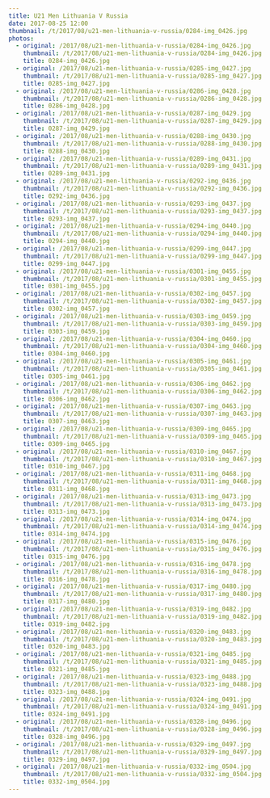 ```yaml
---
title: U21 Men Lithuania V Russia
date: 2017-08-25 12:00
thumbnail: /t/2017/08/u21-men-lithuania-v-russia/0284-img_0426.jpg
photos:
  - original: /2017/08/u21-men-lithuania-v-russia/0284-img_0426.jpg
    thumbnail: /t/2017/08/u21-men-lithuania-v-russia/0284-img_0426.jpg
    title: 0284-img_0426.jpg
  - original: /2017/08/u21-men-lithuania-v-russia/0285-img_0427.jpg
    thumbnail: /t/2017/08/u21-men-lithuania-v-russia/0285-img_0427.jpg
    title: 0285-img_0427.jpg
  - original: /2017/08/u21-men-lithuania-v-russia/0286-img_0428.jpg
    thumbnail: /t/2017/08/u21-men-lithuania-v-russia/0286-img_0428.jpg
    title: 0286-img_0428.jpg
  - original: /2017/08/u21-men-lithuania-v-russia/0287-img_0429.jpg
    thumbnail: /t/2017/08/u21-men-lithuania-v-russia/0287-img_0429.jpg
    title: 0287-img_0429.jpg
  - original: /2017/08/u21-men-lithuania-v-russia/0288-img_0430.jpg
    thumbnail: /t/2017/08/u21-men-lithuania-v-russia/0288-img_0430.jpg
    title: 0288-img_0430.jpg
  - original: /2017/08/u21-men-lithuania-v-russia/0289-img_0431.jpg
    thumbnail: /t/2017/08/u21-men-lithuania-v-russia/0289-img_0431.jpg
    title: 0289-img_0431.jpg
  - original: /2017/08/u21-men-lithuania-v-russia/0292-img_0436.jpg
    thumbnail: /t/2017/08/u21-men-lithuania-v-russia/0292-img_0436.jpg
    title: 0292-img_0436.jpg
  - original: /2017/08/u21-men-lithuania-v-russia/0293-img_0437.jpg
    thumbnail: /t/2017/08/u21-men-lithuania-v-russia/0293-img_0437.jpg
    title: 0293-img_0437.jpg
  - original: /2017/08/u21-men-lithuania-v-russia/0294-img_0440.jpg
    thumbnail: /t/2017/08/u21-men-lithuania-v-russia/0294-img_0440.jpg
    title: 0294-img_0440.jpg
  - original: /2017/08/u21-men-lithuania-v-russia/0299-img_0447.jpg
    thumbnail: /t/2017/08/u21-men-lithuania-v-russia/0299-img_0447.jpg
    title: 0299-img_0447.jpg
  - original: /2017/08/u21-men-lithuania-v-russia/0301-img_0455.jpg
    thumbnail: /t/2017/08/u21-men-lithuania-v-russia/0301-img_0455.jpg
    title: 0301-img_0455.jpg
  - original: /2017/08/u21-men-lithuania-v-russia/0302-img_0457.jpg
    thumbnail: /t/2017/08/u21-men-lithuania-v-russia/0302-img_0457.jpg
    title: 0302-img_0457.jpg
  - original: /2017/08/u21-men-lithuania-v-russia/0303-img_0459.jpg
    thumbnail: /t/2017/08/u21-men-lithuania-v-russia/0303-img_0459.jpg
    title: 0303-img_0459.jpg
  - original: /2017/08/u21-men-lithuania-v-russia/0304-img_0460.jpg
    thumbnail: /t/2017/08/u21-men-lithuania-v-russia/0304-img_0460.jpg
    title: 0304-img_0460.jpg
  - original: /2017/08/u21-men-lithuania-v-russia/0305-img_0461.jpg
    thumbnail: /t/2017/08/u21-men-lithuania-v-russia/0305-img_0461.jpg
    title: 0305-img_0461.jpg
  - original: /2017/08/u21-men-lithuania-v-russia/0306-img_0462.jpg
    thumbnail: /t/2017/08/u21-men-lithuania-v-russia/0306-img_0462.jpg
    title: 0306-img_0462.jpg
  - original: /2017/08/u21-men-lithuania-v-russia/0307-img_0463.jpg
    thumbnail: /t/2017/08/u21-men-lithuania-v-russia/0307-img_0463.jpg
    title: 0307-img_0463.jpg
  - original: /2017/08/u21-men-lithuania-v-russia/0309-img_0465.jpg
    thumbnail: /t/2017/08/u21-men-lithuania-v-russia/0309-img_0465.jpg
    title: 0309-img_0465.jpg
  - original: /2017/08/u21-men-lithuania-v-russia/0310-img_0467.jpg
    thumbnail: /t/2017/08/u21-men-lithuania-v-russia/0310-img_0467.jpg
    title: 0310-img_0467.jpg
  - original: /2017/08/u21-men-lithuania-v-russia/0311-img_0468.jpg
    thumbnail: /t/2017/08/u21-men-lithuania-v-russia/0311-img_0468.jpg
    title: 0311-img_0468.jpg
  - original: /2017/08/u21-men-lithuania-v-russia/0313-img_0473.jpg
    thumbnail: /t/2017/08/u21-men-lithuania-v-russia/0313-img_0473.jpg
    title: 0313-img_0473.jpg
  - original: /2017/08/u21-men-lithuania-v-russia/0314-img_0474.jpg
    thumbnail: /t/2017/08/u21-men-lithuania-v-russia/0314-img_0474.jpg
    title: 0314-img_0474.jpg
  - original: /2017/08/u21-men-lithuania-v-russia/0315-img_0476.jpg
    thumbnail: /t/2017/08/u21-men-lithuania-v-russia/0315-img_0476.jpg
    title: 0315-img_0476.jpg
  - original: /2017/08/u21-men-lithuania-v-russia/0316-img_0478.jpg
    thumbnail: /t/2017/08/u21-men-lithuania-v-russia/0316-img_0478.jpg
    title: 0316-img_0478.jpg
  - original: /2017/08/u21-men-lithuania-v-russia/0317-img_0480.jpg
    thumbnail: /t/2017/08/u21-men-lithuania-v-russia/0317-img_0480.jpg
    title: 0317-img_0480.jpg
  - original: /2017/08/u21-men-lithuania-v-russia/0319-img_0482.jpg
    thumbnail: /t/2017/08/u21-men-lithuania-v-russia/0319-img_0482.jpg
    title: 0319-img_0482.jpg
  - original: /2017/08/u21-men-lithuania-v-russia/0320-img_0483.jpg
    thumbnail: /t/2017/08/u21-men-lithuania-v-russia/0320-img_0483.jpg
    title: 0320-img_0483.jpg
  - original: /2017/08/u21-men-lithuania-v-russia/0321-img_0485.jpg
    thumbnail: /t/2017/08/u21-men-lithuania-v-russia/0321-img_0485.jpg
    title: 0321-img_0485.jpg
  - original: /2017/08/u21-men-lithuania-v-russia/0323-img_0488.jpg
    thumbnail: /t/2017/08/u21-men-lithuania-v-russia/0323-img_0488.jpg
    title: 0323-img_0488.jpg
  - original: /2017/08/u21-men-lithuania-v-russia/0324-img_0491.jpg
    thumbnail: /t/2017/08/u21-men-lithuania-v-russia/0324-img_0491.jpg
    title: 0324-img_0491.jpg
  - original: /2017/08/u21-men-lithuania-v-russia/0328-img_0496.jpg
    thumbnail: /t/2017/08/u21-men-lithuania-v-russia/0328-img_0496.jpg
    title: 0328-img_0496.jpg
  - original: /2017/08/u21-men-lithuania-v-russia/0329-img_0497.jpg
    thumbnail: /t/2017/08/u21-men-lithuania-v-russia/0329-img_0497.jpg
    title: 0329-img_0497.jpg
  - original: /2017/08/u21-men-lithuania-v-russia/0332-img_0504.jpg
    thumbnail: /t/2017/08/u21-men-lithuania-v-russia/0332-img_0504.jpg
    title: 0332-img_0504.jpg
---
```

